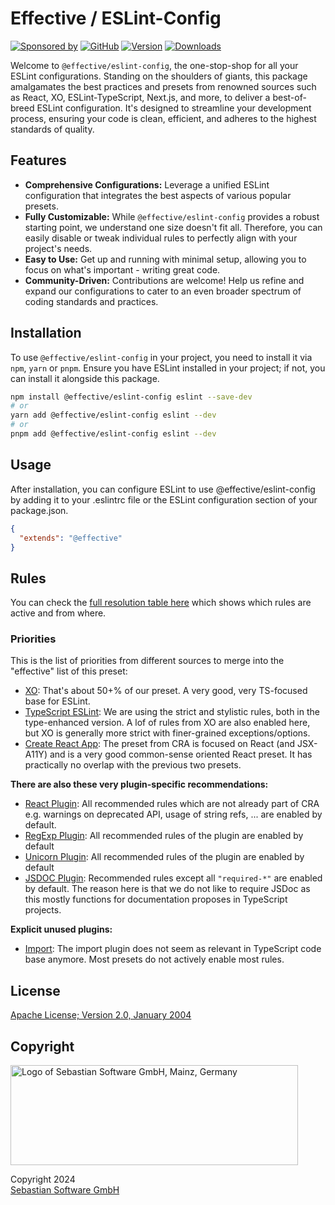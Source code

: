 # Effective / ESLint-Config

[![Sponsored by][sponsor-img]][sponsor] [![GitHub][github-img]][github] [![Version][npm-version-img]][npm] [![Downloads][npm-downloads-img]][npm]

Welcome to `@effective/eslint-config`, the one-stop-shop for all your ESLint configurations. Standing on the shoulders of giants, this package amalgamates the best practices and presets from renowned sources such as React, XO, ESLint-TypeScript, Next.js, and more, to deliver a best-of-breed ESLint configuration. It's designed to streamline your development process, ensuring your code is clean, efficient, and adheres to the highest standards of quality.

[sponsor]: https://www.sebastian-software.de
[sponsor-img]: https://badgen.net/badge/Sponsored%20by/Sebastian%20Software/c41e54
[npm]: https://www.npmjs.com/package/@effective/eslint-config
[npm-downloads-img]: https://badgen.net/npm/dm/@effective/eslint-config
[npm-version-img]: https://badgen.net/npm/v/@effective/eslint-config
[github]: https://github.com/sebastian-software/effective-eslint-config
[github-img]: https://badgen.net/github/stars/@effective/eslint-config

## Features

- **Comprehensive Configurations:** Leverage a unified ESLint configuration that integrates the best aspects of various popular presets.
- **Fully Customizable:** While `@effective/eslint-config` provides a robust starting point, we understand one size doesn't fit all. Therefore, you can easily disable or tweak individual rules to perfectly align with your project's needs.
- **Easy to Use:** Get up and running with minimal setup, allowing you to focus on what's important - writing great code.
- **Community-Driven:** Contributions are welcome! Help us refine and expand our configurations to cater to an even broader spectrum of coding standards and practices.

## Installation

To use `@effective/eslint-config` in your project, you need to install it via `npm`, `yarn` or `pnpm`. Ensure you have ESLint installed in your project; if not, you can install it alongside this package.

```bash
npm install @effective/eslint-config eslint --save-dev
# or
yarn add @effective/eslint-config eslint --dev
# or
pnpm add @effective/eslint-config eslint --dev
```

## Usage

After installation, you can configure ESLint to use @effective/eslint-config by adding it to your .eslintrc file or the ESLint configuration section of your package.json.

```json
{
  "extends": "@effective"
}
```

## Rules

You can check the [full resolution table here](rules.md) which shows which rules are active and from where.

### Priorities

This is the list of priorities from different sources to merge into the "effective" list of this preset:

- [XO](https://github.com/xojs/eslint-config-xo): That's about 50+% of our preset. A very good, very TS-focused base for ESLint.
- [TypeScript ESLint](https://typescript-eslint.io/linting/configs/): We are using the strict and stylistic rules, both in the type-enhanced version. A lof of rules from XO are also enabled here, but XO is generally more strict with finer-grained exceptions/options.
- [Create React App](https://create-react-app.dev/): The preset from CRA is focused on React (and JSX-A11Y) and is a very good common-sense oriented React preset. It has practically no overlap with the previous two presets.

**There are also these very plugin-specific recommendations:**

- [React Plugin](https://www.npmjs.com/package/eslint-plugin-react): All recommended rules which are not already part of CRA e.g. warnings on deprecated API, usage of string refs, ... are enabled by default.
- [RegExp Plugin](https://www.npmjs.com/package/eslint-plugin-regexp): All recommended rules of the plugin are enabled by default
- [Unicorn Plugin](https://github.com/sindresorhus/eslint-plugin-unicorn): All recommended rules of the plugin are enabled by default
- [JSDOC Plugin](https://www.npmjs.com/package/eslint-plugin-jsdoc): Recommended rules except all `"required-*"` are enabled by default. The reason here is that we do not like to require JSDoc as this mostly functions for documentation proposes in TypeScript projects.

**Explicit unused plugins:**

- [Import](https://www.npmjs.com/package/eslint-plugin-import): The import plugin does not seem as relevant in TypeScript code base anymore. Most presets do not actively enable most rules.

## License

[Apache License; Version 2.0, January 2004](http://www.apache.org/licenses/LICENSE-2.0)

## Copyright

<img src="https://cdn.rawgit.com/sebastian-software/sebastian-software-brand/0d4ec9d6/sebastiansoftware-en.svg" alt="Logo of Sebastian Software GmbH, Mainz, Germany" width="460" height="160"/>

Copyright 2024<br/>[Sebastian Software GmbH](https://www.sebastian-software.de)
